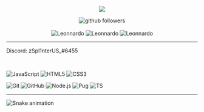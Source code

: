 <p align="center">
    <img src="https://discord.c99.nl/widget/theme-4/600804786492932101.png" />
</p>

<p align="center">
    <img src="https://img.shields.io/github/followers/zSpl1nterUS?label=Follow&style=social" alt="github followers" /><br>
    <br>
    <img src="https://github-readme-stats.vercel.app/api?username=zSpl1nterUS&show_icons=true&theme=dark" alt="Leonnardo" />
    <img src="https://github-readme-stats.vercel.app/api/top-langs/?username=zSpl1nterUS&theme=dark" alt="Leonnardo" />
    <img src="https://github-readme-stats.vercel.app/api/wakatime?username=splinter&theme=dark" alt="Leonnardo" />
   
</p>
<hr>

Discord: zSpl1nterUS_#6455

<br>

![JavaScript](https://img.shields.io/badge/-JavaScript-000000?style=for-the-badge&logo=javascript)
![HTML5](https://img.shields.io/badge/-HTML5-000000?style=for-the-badge&logo=HTML5)
![CSS3](https://img.shields.io/badge/-CSS3-000000?style=for-the-badge&logo=CSS3&logoColor=3799d6)

![Git](https://img.shields.io/badge/-Git-000000?style=for-the-badge&logo=git&logoColor=F05032)
![GitHub](https://img.shields.io/badge/-GitHub-000000?style=for-the-badge&logo=github&logoColor=fff)
![Node.js](https://img.shields.io/badge/-Node.js-000000?style=for-the-badge&logo=node.js&logoColor=339933)
![Pug](https://img.shields.io/badge/-Pug-000000?style=for-the-badge&logo=pug&logoColor=f74b00)
![TS](https://img.shields.io/badge/-ts-000000?style=for-the-badge&logo=typescript&logoColor=00acd7)

<hr>

  ![Snake animation](https://github.com/zSpl1nterUS/zSpl1nterUS/blob/output/github-contribution-grid-snake.svg)
